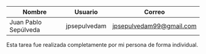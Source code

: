 | Nombre              | Usuario      | Correo                         |
|---------------------|--------------|--------------------------------|
| Juan Pablo Sepúlveda | jpsepulvedam | jpsepulvedam99@gmail.com      |

Esta tarea fue realizada completamente por mi persona de forma individual.